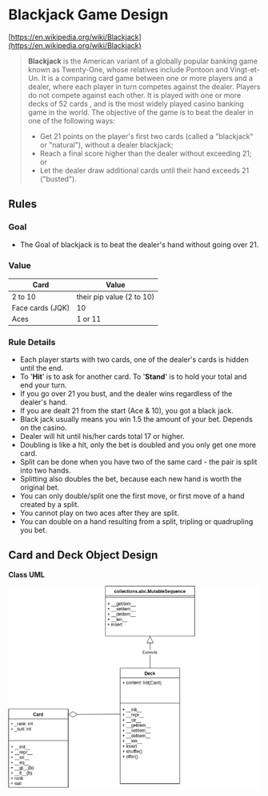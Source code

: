 # Blackjack Game Design

[https://en.wikipedia.org/wiki/Blackjack](https://en.wikipedia.org/wiki/Blackjack)
> **Blackjack**  is the American variant of a globally popular banking game known as Twenty-One, whose relatives include 
Pontoon and Vingt-et-Un. It is a comparing card game between one or more players and a dealer, where each player in turn
 competes against the dealer. Players do not compete against each other. It is played with one or more decks of 52 cards
 , and is the most widely played casino banking game in the world. The objective of the game is to beat the dealer in
  one of the following ways:
>- Get 21 points on the player's first two cards (called a "blackjack" or "natural"), without a dealer blackjack;
>- Reach a final score higher than the dealer without exceeding 21; or
>- Let the dealer draw additional cards until their hand exceeds 21 ("busted").

## Rules

### Goal
- The Goal of blackjack is to beat the dealer's hand without going over 21.

### Value
| Card             | Value                     |
| ---------------- | ------------------------- |
| 2 to 10          | their pip value (2 to 10) |
| Face cards (JQK) | 10                        |
| Aces             | 1 or 11                   |


### Rule Details
- Each player starts with two cards, one of the dealer's cards is hidden until the end.
- To '**Hit**' is to ask for another card. To '**Stand**' is to hold your total and end your turn.
- If you go over 21 you bust, and the dealer wins regardless of the dealer's hand.
- If you are dealt 21 from the start (Ace & 10), you got a black jack.
- Black jack usually means you win 1.5 the amount of your bet. Depends on the casino.
- Dealer will hit until his/her cards total 17 or higher.
- Doubling is like a hit, only the bet is doubled and you only get one more card.
- Split can be done when you have two of the same card - the pair is split into two hands.
- Splitting also doubles the bet, because each new hand is worth the original bet.
- You can only double/split one the first move, or first move of a hand created by a split.
- You cannot play on two aces after they are split.
- You can double on a hand resulting from a split, tripling or quadrupling you bet.


## Card and Deck Object Design
**Class UML**

![Class UML](card.png)


